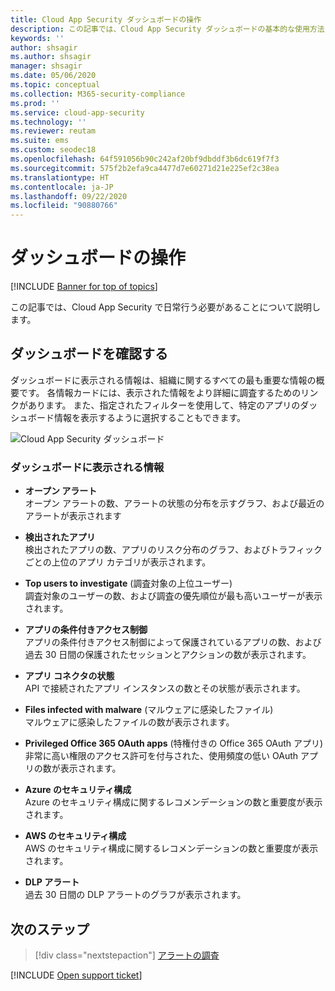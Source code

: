 ```yaml
---
title: Cloud App Security ダッシュボードの操作
description: この記事では、Cloud App Security ダッシュボードの基本的な使用方法について説明します。
keywords: ''
author: shsagir
ms.author: shsagir
manager: shsagir
ms.date: 05/06/2020
ms.topic: conceptual
ms.collection: M365-security-compliance
ms.prod: ''
ms.service: cloud-app-security
ms.technology: ''
ms.reviewer: reutam
ms.suite: ems
ms.custom: seodec18
ms.openlocfilehash: 64f591056b90c242af20bf9dbddf3b6dc619f7f3
ms.sourcegitcommit: 575f2b2efa9ca4477d7e60271d21e225ef2c38ea
ms.translationtype: HT
ms.contentlocale: ja-JP
ms.lasthandoff: 09/22/2020
ms.locfileid: "90880766"
---
```

# <a name="working-with-the-dashboard"></a>ダッシュボードの操作

[!INCLUDE [Banner for top of topics](includes/banner.md)]

この記事では、Cloud App Security で日常行う必要があることについて説明します。  

## <a name="check-the-dashboard"></a>ダッシュボードを確認する

ダッシュボードに表示される情報は、組織に関するすべての最も重要な情報の概要です。 各情報カードには、表示された情報をより詳細に調査するためのリンクがあります。 また、指定されたフィルターを使用して、特定のアプリのダッシュボード情報を表示するように選択することもできます。

![Cloud App Security ダッシュボード](media/dashboard-enhanced.png)

### <a name="what-can-you-expect-to-see-in-the-dashboard"></a>ダッシュボードに表示される情報

- **オープン アラート**  
オープン アラートの数、アラートの状態の分布を示すグラフ、および最近のアラートが表示されます

- **検出されたアプリ**  
検出されたアプリの数、アプリのリスク分布のグラフ、およびトラフィックごとの上位のアプリ カテゴリが表示されます。
- **Top users to investigate** (調査対象の上位ユーザー)  
調査対象のユーザーの数、および調査の優先順位が最も高いユーザーが表示されます。
- **アプリの条件付きアクセス制御**  
アプリの条件付きアクセス制御によって保護されているアプリの数、および過去 30 日間の保護されたセッションとアクションの数が表示されます。
- **アプリ コネクタの状態**  
API で接続されたアプリ インスタンスの数とその状態が表示されます。
- **Files infected with malware** (マルウェアに感染したファイル)  
マルウェアに感染したファイルの数が表示されます。
- **Privileged Office 365 OAuth apps** (特権付きの Office 365 OAuth アプリ)  
非常に高い権限のアクセス許可を付与された、使用頻度の低い OAuth アプリの数が表示されます。
- **Azure のセキュリティ構成**  
Azure のセキュリティ構成に関するレコメンデーションの数と重要度が表示されます。
- **AWS のセキュリティ構成**  
AWS のセキュリティ構成に関するレコメンデーションの数と重要度が表示されます。
- **DLP アラート**  
過去 30 日間の DLP アラートのグラフが表示されます。
<!-- - **Activity map**  
Shows the global spread of activities performed by users over the last 30 days. -->

## <a name="next-steps"></a>次のステップ

> [!div class="nextstepaction"]
> [アラートの調査](investigate.md)

[!INCLUDE [Open support ticket](includes/support.md)]
